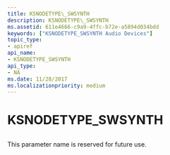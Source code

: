 ```yaml
---
title: KSNODETYPE\_SWSYNTH
description: KSNODETYPE\_SWSYNTH
ms.assetid: 611e4666-c9a9-4ffc-b72e-a5894d034bdd
keywords: ["KSNODETYPE_SWSYNTH Audio Devices"]
topic_type:
- apiref
api_name:
- KSNODETYPE_SWSYNTH
api_type:
- NA
ms.date: 11/28/2017
ms.localizationpriority: medium
---
```


# KSNODETYPE\_SWSYNTH


## <span id="ddk_ksnodetype_swsynth_ks"></span><span id="DDK_KSNODETYPE_SWSYNTH_KS"></span>


This parameter name is reserved for future use.

 

 





